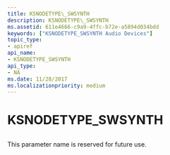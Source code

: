 ```yaml
---
title: KSNODETYPE\_SWSYNTH
description: KSNODETYPE\_SWSYNTH
ms.assetid: 611e4666-c9a9-4ffc-b72e-a5894d034bdd
keywords: ["KSNODETYPE_SWSYNTH Audio Devices"]
topic_type:
- apiref
api_name:
- KSNODETYPE_SWSYNTH
api_type:
- NA
ms.date: 11/28/2017
ms.localizationpriority: medium
---
```


# KSNODETYPE\_SWSYNTH


## <span id="ddk_ksnodetype_swsynth_ks"></span><span id="DDK_KSNODETYPE_SWSYNTH_KS"></span>


This parameter name is reserved for future use.

 

 





